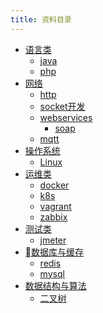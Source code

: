 ```yaml
---
title: 资料目录
---
```


- [语言类](#)
    - [java](/Learn/java/README/)
    - [php](#)
    <!-- [python](#) -->
    <!-- [node](https://lv-neo.github.io/Learn-node/) -->
    <!-- [golang](#) -->
    <!-- [ios](#) -->
    <!-- [android](#) -->
    <!-- [lua](#) -->
- [网络](#)
    - [http](#)
    - [socket开发](#)
    - [webservices](/Learn/webservice/README/)
        - [soap](/Learn/java/soap/)
    - [mqtt](https://www.jianshu.com/p/5c42cb0ed1e9)
- [操作系统]()
    - [Linux](/Learn/Linux/README/)
- [运维类](/Learn/ops/README/)
    - [docker](/Learn/ops/docker/index/)
    - [k8s](/Learn/ops/k8s/README/)
    <!-- 不再更新 -->
    - [vagrant](/Learn/ops/vagrant/index/)
    <!-- 不再更新 -->
    - [zabbix](/Learn/ops/zabbix/index/)
    <!-- - [日志服务](#) -->
- [测试类](#)
    - [jmeter](#)
- [数据库与缓存](#)
    - [redis](#)
    - [mysql](#)
- [数据结构与算法](/Learn/algorithm/README/)
    - [二叉树](/Learn/algorithm/tree/README/)
<!-- - [架构](#) -->